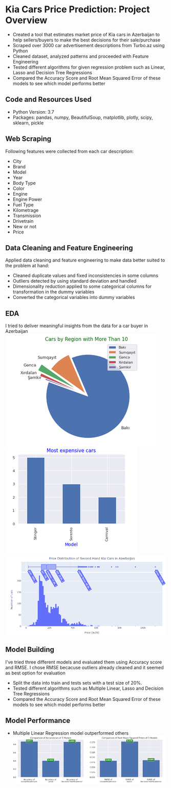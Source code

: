 # Kia Cars Price Prediction:  Project Overview 
* Created a tool that estimates market price of Kia cars in Azerbaijan to help sellers/buyers to make the best decisions for their sale/purchase 
* Scraped over 3000 car advertisement descriptions from Turbo.az using Python
* Cleaned dataset, analyzed patterns and proceeded with Feature Engineering
* Tested different algorithms for given regression problem such as Linear, Lasso and Decision Tree Regressions
* Compared the Accuracy Score and Root Mean Squared Error of these models to see which model performs better

## Code and Resources Used
* Python Version: 3.7  
* Packages: pandas, numpy, BeautifulSoup, matplotlib, plotly, scipy, sklearn, pickle

## Web Scraping
Following features were collected from each car description:
* City
* Brand
* Model
* Year
* Body Type
* Color
* Engine
* Engine Power
* Fuel Type
* Kilometrage
* Transmission
* Drivetrain
* New or not
* Price

## Data Cleaning and Feature Engineering
Applied data cleaning and feature engineering to make data better suited to the problem at hand:
* Cleaned duplicate values and fixed inconsistencies in some columns 
* Outliers detected by using standard deviation and handled
* Dimensionality reduction applied to some categorical columns for transformation in the dummy variables
* Converted the categorical variables into dummy variables

## EDA
I tried to deliver meaningful insights from the data for a car buyer in Azerbaijan
![alt text](https://github.com/JafarzadeAysel/Kia_Cars_Price_Prediction/blob/4d0a359c634463b1d30181b3f5bc3f97d60e4395/by_regions.PNG "Cars by regions")
![alt text](https://github.com/JafarzadeAysel/Kia_Cars_Price_Prediction/blob/7f89a09b05ac93660046ccf70dec549a40d1ee66/expensive_cars.PNG "Most Expensive cars")
![alt text](https://github.com/JafarzadeAysel/Kia_Cars_Price_Prediction/blob/9f4217d753459cf659280b7d42d946bfdc20d6e3/price_distribution_cars.png "Price distribution of cars")

## Model Building
I've tried three different models and evaluated them using Accuracy score and RMSE. I chose RMSE becacuse outliers already cleaned and it seemed as best option for evaluation
* Split the data into train and tests sets with a test size of 20%.
* Tested different algorithms such as Multiple Linear, Lasso and Decision Tree Regressions
* Compared the Accuracy Score and Root Mean Squared Error of these models to see which model performs better

## Model Performance
* Multiple Linear Regression model outperformed others  
![alt text](https://github.com/JafarzadeAysel/Kia_Cars_Price_Prediction/blob/ddccff5daf8d9d325211fc9fc22f3fce2dfb047b/comparison.PNG "Models comparison")
